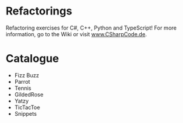 # Refactorings

Refactoring exercises for C#, C++, Python and TypeScript! For more information, go to the Wiki or visit www.CSharpCode.de.

# Catalogue
* Fizz Buzz
* Parrot
* Tennis
* GildedRose
* Yatzy
* TicTacToe
* Snippets

